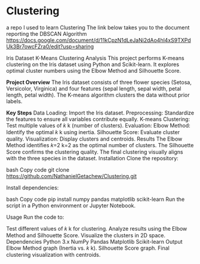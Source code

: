 # Clustering
a repo I used to learn Clustering
The link below takes you to the document reporting the DBSCAN Algorithm
https://docs.google.com/document/d/11kCpzN1dLeJaNi2dAo4hl4xS9TXPdUk3Br7owcFZra0/edit?usp=sharing

Iris Dataset K-Means Clustering Analysis
This project performs K-means clustering on the Iris dataset using Python and Scikit-learn. It explores optimal cluster numbers using the Elbow Method and Silhouette Score.

**Project Overview**
The Iris dataset consists of three flower species (Setosa, Versicolor, Virginica) and four features (sepal length, sepal width, petal length, petal width). The K-means algorithm clusters the data without prior labels.

**Key Steps**
Data Loading: Import the Iris dataset.
Preprocessing: Standardize the features to ensure all variables contribute equally.
K-means Clustering: Test multiple values of 
𝑘
k (number of clusters).
Evaluation:
Elbow Method: Identify the optimal 
𝑘
k using inertia.
Silhouette Score: Evaluate cluster quality.
Visualization: Display clusters and centroids.
Results
The Elbow Method identifies 
𝑘=2
k=2 as the optimal number of clusters.
The Silhouette Score confirms the clustering quality.
The final clustering visually aligns with the three species in the dataset.
Installation
Clone the repository:

bash
Copy code
git clone https://github.com/NathanielGetachew/Clustering.git

Install dependencies:

bash 
Copy code
pip install numpy pandas matplotlib scikit-learn
Run the script in a Python environment or Jupyter Notebook.

Usage
Run the code to:

Test different values of 
𝑘
k for clustering.
Analyze results using the Elbow Method and Silhouette Score.
Visualize the clusters in 2D space.
Dependencies
Python 3.x
NumPy
Pandas
Matplotlib
Scikit-learn
Output
Elbow Method graph (Inertia vs. 
𝑘
k).
Silhouette Score graph.
Final clustering visualization with centroids.
